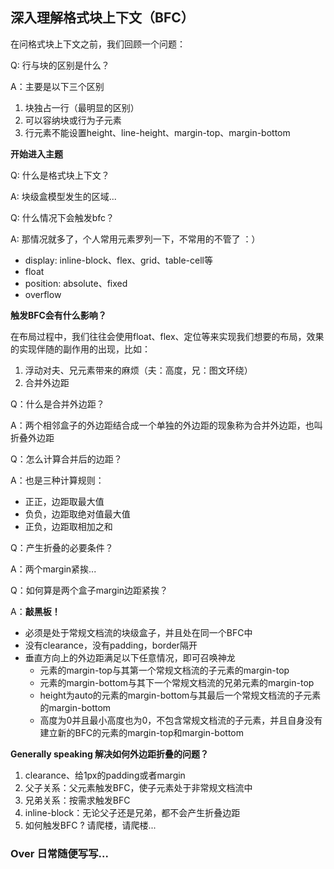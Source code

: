 ## 深入理解格式块上下文（BFC）

在问格式块上下文之前，我们回顾一个问题：

Q: 行与块的区别是什么？

A：主要是以下三个区别

1. 块独占一行（最明显的区别）
2. 可以容纳块或行为子元素
3. 行元素不能设置height、line-height、margin-top、margin-bottom



**开始进入主题**

Q: 什么是格式块上下文？

A: 块级盒模型发生的区域...

Q: 什么情况下会触发bfc？

A: 那情况就多了，个人常用元素罗列一下，不常用的不管了 ：）

* display: inline-block、flex、grid、table-cell等
* float
* position: absolute、fixed
* overflow



**触发BFC会有什么影响？**

在布局过程中，我们往往会使用float、flex、定位等来实现我们想要的布局，效果的实现伴随的副作用的出现，比如：

1. 浮动对夫、兄元素带来的麻烦（夫：高度，兄：图文环绕）
2. 合并外边距



Q：什么是合并外边距？

A：两个相邻盒子的外边距结合成一个单独的外边距的现象称为合并外边距，也叫折叠外边距

Q：怎么计算合并后的边距？

A：也是三种计算规则：

* 正正，边距取最大值
* 负负，边距取绝对值最大值
* 正负，边距取相加之和

Q：产生折叠的必要条件？

A：两个margin紧挨...

Q：如何算是两个盒子margin边距紧挨？

A：**敲黑板！**

* 必须是处于常规文档流的块级盒子，并且处在同一个BFC中
* 没有clearance，没有padding，border隔开
* 垂直方向上的外边距满足以下任意情况，即可召唤神龙
  * 元素的margin-top与其第一个常规文档流的子元素的margin-top
  * 元素的margin-bottom与其下一个常规文档流的兄弟元素的margin-top
  * height为auto的元素的margin-bottom与其最后一个常规文档流的子元素的margin-bottom
  * 高度为0并且最小高度也为0，不包含常规文档流的子元素，并且自身没有建立新的BFC的元素的margin-top和margin-bottom



**Generally speaking 解决如何外边距折叠的问题？**

1. clearance、给1px的padding或者margin
2. 父子关系：父元素触发BFC，使子元素处于非常规文档流中
3. 兄弟关系：按需求触发BFC
4. inline-block：无论父子还是兄弟，都不会产生折叠边距
5. 如何触发BFC ? 请爬楼，请爬楼...



### Over 日常随便写写...





